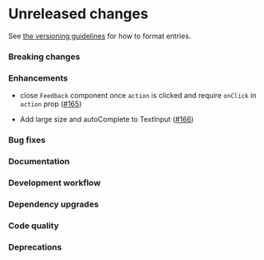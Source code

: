 # Unreleased changes

See [the versioning guidelines](VERSIONING.md) for how to format entries.

### Breaking changes

### Enhancements

-   close `Feedback` component once `action` is clicked and require `onClick` in `action` prop ([#165](https://github.com/FieldLevel/FieldLevelPlaybook/pull/165))

-   Add large size and autoComplete to TextInput ([#166](https://github.com/FieldLevel/FieldLevelPlaybook/pull/166))

### Bug fixes

### Documentation

### Development workflow

### Dependency upgrades

### Code quality

### Deprecations
